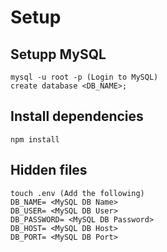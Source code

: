 # Setup

## Setupp MySQL
```text
mysql -u root -p (Login to MySQL)
create database <DB_NAME>;
```

## Install dependencies
```text
npm install
```

## Hidden files
```text
touch .env (Add the following)
DB_NAME= <MySQL DB Name>
DB_USER= <MySQL DB User>
DB_PASSWORD= <MySQL DB Password>
DB_HOST= <MySQL DB Host>
DB_PORT= <MySQL DB Port>

```